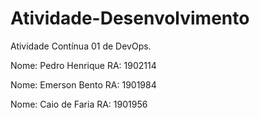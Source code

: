 # Atividade-Desenvolvimento
Atividade Contínua 01 de DevOps.

Nome: Pedro Henrique 
RA: 1902114

Nome: Emerson Bento 
RA: 1901984

Nome: Caio de Faria 
RA: 1901956